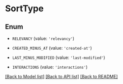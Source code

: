 # SortType


## Enum

* `RELEVANCY` (value: `'relevancy'`)

* `CREATED_MINUS_AT` (value: `'created-at'`)

* `LAST_MINUS_MODIFIED` (value: `'last-modified'`)

* `INTERACTIONS` (value: `'interactions'`)

[[Back to Model list]](../README.md#documentation-for-models) [[Back to API list]](../README.md#documentation-for-api-endpoints) [[Back to README]](../README.md)


